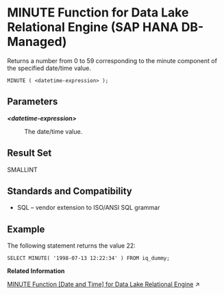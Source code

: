 <!-- loio4b1c8e2d8caa4878ac564dcdc0ffacea -->

# MINUTE Function for Data Lake Relational Engine \(SAP HANA DB-Managed\)

Returns a number from 0 to 59 corresponding to the minute component of the specified date/time value.



```
MINUTE ( <datetime-expression> );
```



<a name="loio4b1c8e2d8caa4878ac564dcdc0ffacea__section_olr_tgn_vrb"/>

## Parameters


<dl>
<dt><b>

*<datetime-expression\>*

</b></dt>
<dd>

The date/time value.



</dd>
</dl>



<a name="loio4b1c8e2d8caa4878ac564dcdc0ffacea__section_zkb_5gn_vrb"/>

## Result Set

SMALLINT



<a name="loio4b1c8e2d8caa4878ac564dcdc0ffacea__section_mdt_5gn_vrb"/>

## Standards and Compatibility

-   SQL – vendor extension to ISO/ANSI SQL grammar



<a name="loio4b1c8e2d8caa4878ac564dcdc0ffacea__section_tsb_vgn_vrb"/>

## Example

The following statement returns the value 22:

```
SELECT MINUTE( '1998-07-13 12:22:34' ) FROM iq_dummy;
```

**Related Information**  


[MINUTE Function \[Date and Time\] for Data Lake Relational Engine](https://help.sap.com/viewer/19b3964099384f178ad08f2d348232a9/2024_1_QRC/en-US/a5640f2284f21015825db935889f60d9.html "Returns a number from 0 to 59 corresponding to the minute component of the specified date/time value.") :arrow_upper_right:

